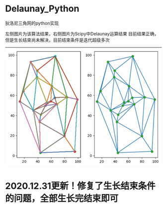 # Delaunay_Python
狄洛尼三角网的python实现

左侧图片为该算法结果，右侧图片为Scipy中Delaunay运算结果
目前结果正确，但是生长结束尚未解决，目前结束条件是迭代超级多次

![image](https://github.com/YhQIAO/blog_images/blob/main/delanuay.jpg)

# 2020.12.31更新！修复了生长结束条件的问题，全部生长完结束即可
